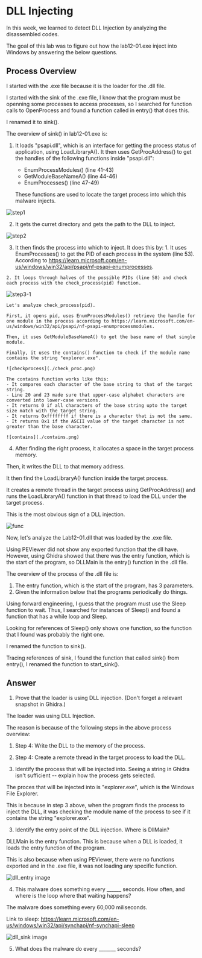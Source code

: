 # DLL Injecting

In this week, we learned to detect DLL Injection by analyzing the disassembled codes.

The goal of this lab was to figure out how the lab12-01.exe inject into Windows by answering the below questions.

## Process Overview

I started with the .exe file because it is the loader for the .dll file.

I started with the sink of the .exe file, I know that the program must be openning some processes to access processes, so I searched for function calls to OpenProcess and found a function called in entry() that does this. 

I renamed it to sink().

The overview of sink() in lab12-01.exe is: 

 1. It loads "psapi.dll", which is an interface for getting the process status of application, using LoadLibraryA(). It then uses GetProcAddress() to get the handles of the following functions inside "psapi.dll":

    - EnumProcessModules() (line 41-43)
    - GetModuleBaseNameA() (line 44-46)
    - EnumProcesses() (line 47-49)

    These functions are used to locate the target process into which this malware injects.

  ![step1](./step1.png)

  2. It gets the curret directory and gets the path to the DLL to inject. 
    
  ![step2](./step2.png)

  3. It then finds the process into which to inject. It does this by: 
    1. It uses EnumProcesses() to get the PID of each process in the system (line 53). According to https://learn.microsoft.com/en-us/windows/win32/api/psapi/nf-psapi-enumprocesses. 

    2. It loops through halves of the possible PIDs (line 58) and check each process with the check_process(pid) function.

  ![step3-1](./step3-1.png)


    Let's analyze check_process(pid).

    First, it opens pid, uses EnumProcessModules() retrieve the handle for one module in the process according to https://learn.microsoft.com/en-us/windows/win32/api/psapi/nf-psapi-enumprocessmodules. 
    
    Then, it uses GetModuleBaseNameA() to get the base name of that single module. 

    Finally, it uses the contains() function to check if the module name contains the string "explorer.exe". 
    
    ![checkprocess](./check_proc.png)  
    
    The contains function works like this:
    - It compares each character of the base string to that of the target string. 
    - Line 20 and 23 made sure that upper-case alphabet characters are converted into lower-case versions. 
    - It returns 0 if all characters of the base string upto the target size match with the target string.
    - It returns 0xffffffff if there is a character that is not the same. 
    - It returns 0x1 if the ASCII value of the target character is not greater than the base character. 

    ![contains](./contains.png)      

  4. After finding the right process, it allocates a space in the target process memory. 
  
  Then, it writes the DLL to that memory address. 
  
  It then find the LoadLibraryA() function inside the target process. 
  
  It creates a remote thread in the target process using GetProcAddress() and runs the LoadLibraryA() function in that thread to load the DLL under the target process. 
  
  This is the most obvious sign of a DLL injection.  

  ![func](./sink.png) 


Now, let's analyze the Lab12-01.dll that was loaded by the .exe file.

Using PEViewer did not show any exported function that the dll have. However, using Ghidra showed that there was the entry function, which is the start of the program, so DLLMain is the entry() function in the .dll file. 


The overview of the process of the .dll file is:

  1. The entry function, which is the start of the program, has 3 parameters. 
  2. Given the information below that the programs periodically do things. 
  
  Using forward engineering, I guess that the program must use the Sleep function to wait. Thus, I searched for instances of Sleep() and found a function that has a while loop and Sleep. 
  
  Looking for references of Sleep() only shows one function, so the function that I found was probably the right one. 
  
  I renamed the function to sink(). 
  
  Tracing references of sink, I found the function that called sink() from entry(), I renamed the function to start_sink(). 

## Answer
1. Prove that the loader is using DLL injection. (Don't forget a relevant snapshot in Ghidra.)

The loader was using DLL Injection. 

The reason is because of the following steps in the above process overview: 

  1. Step 4: Write the DLL to the memory of the process. 
  2. Step 4: Create a remote thread in the target process to load the DLL. 
 
2. Identify the process that will be injected into. Seeing a string in Ghidra isn't sufficient -- explain how the process gets selected.

The proces that will be injected into is "explorer.exe", which is the Windows File Explorer.

This is because in step 3 above, when the program finds the process to inject the DLL, it was checking the module name of the process to see if it contains the string "explorer.exe". 

3. Identify the entry point of the DLL injection. Where is DllMain?

DLLMain is the entry function. This is because when a DLL is loaded, it loads the entry function of the program. 

This is also because when using PEViewer, there were no functions exported and in the .exe file, it was not loading any specific function. 

![dll_entry image](./dll_entry.png) 

4. This malware does something every ______ seconds. How often, and where is the loop where that waiting happens?

The malware does something every 60,000 miliseconds. 

Link to sleep: https://learn.microsoft.com/en-us/windows/win32/api/synchapi/nf-synchapi-sleep


![dll_sink image](./dll_sink.png) 

5. What does the malware do every _______ seconds?